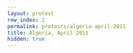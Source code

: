 ```yaml
---
layout: protest
row_index: 2
permalink: protests/algeria-april-2011
title: Algeria, April 2011
hidden: true
---
```

